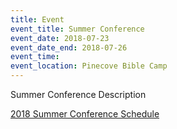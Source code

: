 ```yaml
---
title: Event
event_title: Summer Conference
event_date: 2018-07-23
event_date_end: 2018-07-26
event_time:
event_location: Pinecove Bible Camp
---
```

Summer Conference Description

<a href="/assets/img/2018 Summer Conference Schedule En.pdf">2018 Summer Conference Schedule</a>
